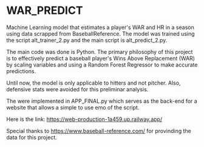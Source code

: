 # WAR_PREDICT
Machine Learning model that estimates a player's WAR and HR in a season using data scrapped from BaseballReference. 
The model was trained using the script alt_trainer_2.py and the main script is alt_predict_2.py.

The main code was done is Python. The primary philosophy of this project is to effectively predict a baseball player's 
Wins Above Replacement (WAR) by scaling variables and using a Random Forest Regressor to make accurate predictions.

Until now, the model is only applicable to hitters and not pitcher. Also, defensive stats were avoided for this 
preliminar analysis.

The were implemented in APP_FINAL.py which serves as the back-end for a website that allows a simple to use emo of the script.

Here is the link: https://web-production-1a459.up.railway.app/

Special thanks to https://www.baseball-reference.com/ for provinding the data for this project.